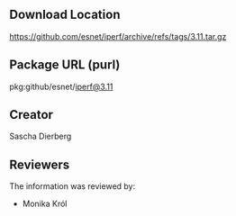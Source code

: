 ## Download Location

https://github.com/esnet/iperf/archive/refs/tags/3.11.tar.gz 

## Package URL (purl)

pkg:github/esnet/iperf@3.11

## Creator

Sascha Dierberg

## Reviewers

The information was reviewed by:

* Monika Król